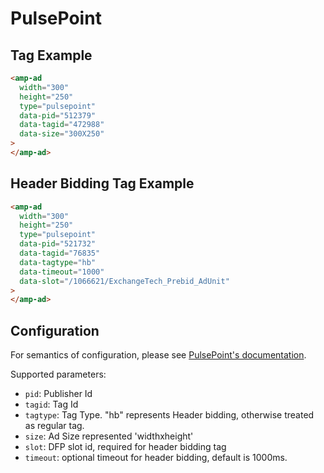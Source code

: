 <!---
Copyright 2016 The AMP HTML Authors. All Rights Reserved.

Licensed under the Apache License, Version 2.0 (the "License");
you may not use this file except in compliance with the License.
You may obtain a copy of the License at

  http://www.apache.org/licenses/LICENSE-2.0

Unless required by applicable law or agreed to in writing, software
distributed under the License is distributed on an "AS-IS" BASIS,
WITHOUT WARRANTIES OR CONDITIONS OF ANY KIND, either express or implied.
See the License for the specific language governing permissions and
limitations under the License.
-->

# PulsePoint

## Tag Example

```html
<amp-ad
  width="300"
  height="250"
  type="pulsepoint"
  data-pid="512379"
  data-tagid="472988"
  data-size="300X250"
>
</amp-ad>
```

## Header Bidding Tag Example

```html
<amp-ad
  width="300"
  height="250"
  type="pulsepoint"
  data-pid="521732"
  data-tagid="76835"
  data-tagtype="hb"
  data-timeout="1000"
  data-slot="/1066621/ExchangeTech_Prebid_AdUnit"
>
</amp-ad>
```

## Configuration

For semantics of configuration, please see [PulsePoint's documentation](https://www.pulsepoint.com).

Supported parameters:

- `pid`: Publisher Id
- `tagid`: Tag Id
- `tagtype`: Tag Type. "hb" represents Header bidding, otherwise treated as regular tag.
- `size`: Ad Size represented 'widthxheight'
- `slot`: DFP slot id, required for header bidding tag
- `timeout`: optional timeout for header bidding, default is 1000ms.
